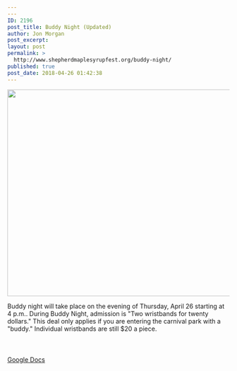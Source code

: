 ```yaml
---
---
ID: 2196
post_title: Buddy Night (Updated)
author: Jon Morgan
post_excerpt:
layout: post
permalink: >
  http://www.shepherdmaplesyrupfest.org/buddy-night/
published: true
post_date: 2018-04-26 01:42:38
---
```

<img title="" src="http://www.shepherdmaplesyrupfest.org/wp-content/uploads/2018/04/null-4.jpeg" alt="" width="624" height="468" />

Buddy night will take place on the evening of Thursday, April 26 starting at 4 p.m.. During Buddy Night, admission is "Two wristbands for twenty dollars." This deal only applies if you are entering the carnival park with a "buddy." Individual wristbands are still $20 a piece.

&nbsp;

###

<a href="https://docs.google.com/document/d/1Hpng13TJQP2-m1XT21W2Y2zNF_OeOLH-2uzRNVk6XAs/edit?usp=sharing">Google Docs</a>